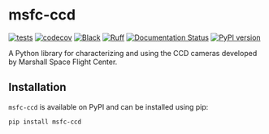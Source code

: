 # msfc-ccd

[![tests](https://github.com/Kankelborg-Group/msfc-ccd/actions/workflows/tests.yml/badge.svg)](https://github.com/Kankelborg-Group/msfc-ccd/actions/workflows/tests.yml)
[![codecov](https://codecov.io/gh/Kankelborg-Group/msfc-ccd/graph/badge.svg?token=tBcex8q72g)](https://codecov.io/gh/Kankelborg-Group/msfc-ccd)
[![Black](https://github.com/Kankelborg-Group/msfc-ccd/actions/workflows/black.yml/badge.svg)](https://github.com/Kankelborg-Group/msfc-ccd/actions/workflows/black.yml)
[![Ruff](https://github.com/Kankelborg-Group/msfc-ccd/actions/workflows/ruff.yml/badge.svg)](https://github.com/Kankelborg-Group/msfc-ccd/actions/workflows/ruff.yml)
[![Documentation Status](https://readthedocs.org/projects/msfc-ccd/badge/?version=latest)](https://msfc-ccd.readthedocs.io/en/latest/?badge=latest)
[![PyPI version](https://badge.fury.io/py/msfc-ccd.svg)](https://badge.fury.io/py/msfc-ccd)

A Python library for characterizing and using the CCD cameras developed by Marshall Space Flight Center.

## Installation

`msfc-ccd` is available on PyPI and can be installed using pip:

```shell
pip install msfc-ccd
```
